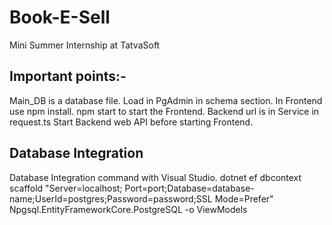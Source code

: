 # Book-E-Sell
Mini Summer Internship at TatvaSoft

## Important points:-
Main_DB is a database file. Load in PgAdmin in schema section.
In Frontend use npm install.
npm start to start the Frontend.
Backend url is in Service in request.ts
Start Backend web API before starting Frontend.

## Database Integration
Database Integration command with Visual Studio.
dotnet ef dbcontext scaffold "Server=localhost; Port=port;Database=database-name;UserId=postgres;Password=password;SSL Mode=Prefer" Npgsql.EntityFrameworkCore.PostgreSQL -o ViewModels
